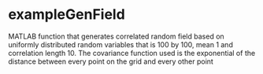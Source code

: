 # exampleGenField
MATLAB function that generates correlated random field based on uniformly distributed random
variables that is 100 by 100, mean 1 and correlation length 10. The
covariance function used is the exponential of the distance between every
point on the grid and every other point
